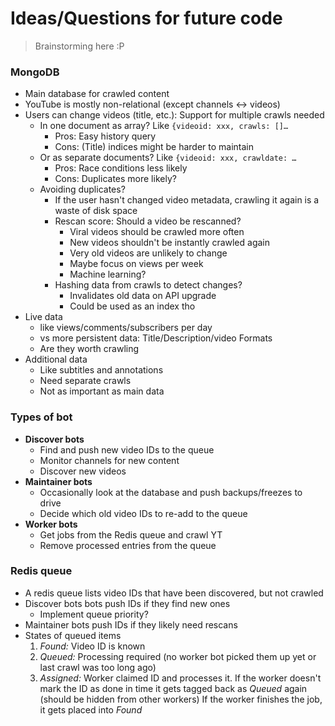 # Ideas/Questions for future code

> Brainstorming here :P

### MongoDB

* Main database for crawled content
* YouTube is mostly non-relational
  (except channels ↔ videos)
* Users can change videos (title, etc.):
  Support for multiple crawls needed
    * In one document as array?
      Like `{videoid: xxx, crawls: []…`
        * Pros: Easy history query
        * Cons: (Title) indices might be harder to maintain
    * Or as separate documents?
      Like `{videoid: xxx, crawldate: …`
        * Pros: Race conditions less likely
        * Cons: Duplicates more likely?
    * Avoiding duplicates?
        * If the user hasn't changed video metadata,
          crawling it again is a waste of disk space
        * Rescan score: Should a video be rescanned?
            * Viral videos should be crawled more often
            * New videos shouldn't be instantly crawled again
            * Very old videos are unlikely to change
            * Maybe focus on views per week
            * Machine learning?
        * Hashing data from crawls to detect changes?
            * Invalidates old data on API upgrade
            * Could be used as an index tho
* Live data
    * like views/comments/subscribers per day
    * vs more persistent data: Title/Description/video Formats
    * Are they worth crawling
* Additional data
    * Like subtitles and annotations
    * Need separate crawls
    * Not as important as main data

### Types of bot

* __Discover bots__
    * Find and push new video IDs to the queue
    * Monitor channels for new content
    * Discover new videos 
* __Maintainer bots__
    * Occasionally look at the database and 
      push backups/freezes to drive
    * Decide which old video IDs to re-add to the queue
* __Worker bots__
    * Get jobs from the Redis queue and crawl YT
    * Remove processed entries from the queue

### Redis queue

* A redis queue lists video IDs that have been
  discovered, but not crawled
* Discover bots bots push IDs if they find new ones
    * Implement queue priority?
* Maintainer bots push IDs if they likely need rescans
* States of queued items
    1. _Found:_ Video ID is known
    2. _Queued:_ Processing required
       (no worker bot picked them up yet or
        last crawl was too long ago)
    3. _Assigned:_ Worker claimed ID and processes it.
       If the worker doesn't mark the ID as done in time
       it gets tagged back as _Queued_ again
       (should be hidden from other workers)
       If the worker finishes the job, it gets placed into _Found_
